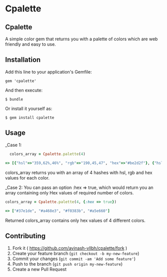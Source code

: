 # Cpalette

Cpalette
----------------------

A simple color gem that returns you with a palette of colors which are web friendly and easy to use.

## Installation

Add this line to your application's Gemfile:

    gem 'cpalette'

And then execute:

    $ bundle

Or install it yourself as:

    $ gem install cpalette

## Usage
  
  _Case 1:
  ```ruby
	colors_array = Cpalette.palette(4)
	
 => [{"hsl"=>"359,62%,46%", "rgb"=>"190,45,47", "hex"=>"#be2d2f"}, {"hsl"=>"89,62%,80%", "rgb"=>"205,236,172", "hex"=>"#cdecac"}, {"hsl"=>"269,80%,71%", "rgb"=>"179,122,240", "hex"=>"#b37af0"}, {"hsl"=>"179,69%,79%", "rgb"=>"165,238,237", "hex"=>"#a5eeed"}]
 ```

 colors_array returns you with an array of 4 hashes with hsl, rgb and hex values for each color.

 _Case 2:
  You can pass an option :hex => true, which would return you an array containing only Hex values of required number of colors.

  ```ruby
  colors_array = Cpalette.palette(4, {:hex => true})

  => ["#37e1de", "#a468e3", "#f0383b", "#a5e660"]

  ```

  Returned colors_array contains only hex values of 4 different colors.

## Contributing

1. Fork it ( https://github.com/avinash-vllbh/cpalette/fork )
2. Create your feature branch (`git checkout -b my-new-feature`)
3. Commit your changes (`git commit -am 'Add some feature'`)
4. Push to the branch (`git push origin my-new-feature`)
5. Create a new Pull Request
